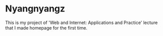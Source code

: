 # Nyangnyangz
This is my project of 'Web and Internet: Applications and Practice' lecture that I made homepage for the first time.
